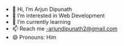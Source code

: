 - 👋 Hi, I’m Arjun Dipunath
- 👀 I’m interested in Web Development
- 🌱 I’m currently learning 
- 📫 Reach me -arjundipunath2@gmail.com 
- 😄 Pronouns: Him


<!---
arjundipunath/arjundipunath is a ✨ special ✨ repository because its `README.md` (this file) appears on your GitHub profile.
You can click the Preview link to take a look at your changes.
--->
